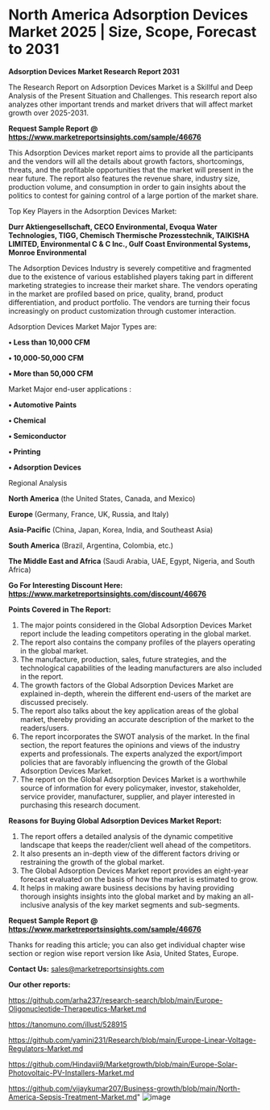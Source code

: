 # North America Adsorption Devices Market 2025 | Size, Scope, Forecast to 2031

<strong>Adsorption Devices Market Research Report 2031</strong>

The Research Report on Adsorption Devices Market is a Skillful and Deep Analysis of the Present Situation and Challenges. This research report also analyzes other important trends and market drivers that will affect market growth over 2025-2031.

<strong>Request Sample Report @ <a href=https://www.marketreportsinsights.com/sample/46676>https://www.marketreportsinsights.com/sample/46676</a></strong>

This Adsorption Devices market report aims to provide all the participants and the vendors will all the details about growth factors, shortcomings, threats, and the profitable opportunities that the market will present in the near future. The report also features the revenue share, industry size, production volume, and consumption in order to gain insights about the politics to contest for gaining control of a large portion of the market share.

Top Key Players in the Adsorption Devices Market:

<strong>Durr Aktiengesellschaft, CECO Environmental, Evoqua Water Technologies, TIGG, Chemisch Thermische Prozesstechnik, TAIKISHA LIMITED, Environmental C & C Inc., Gulf Coast Environmental Systems, Monroe Environmental</strong>

The Adsorption Devices Industry is severely competitive and fragmented due to the existence of various established players taking part in different marketing strategies to increase their market share. The vendors operating in the market are profiled based on price, quality, brand, product differentiation, and product portfolio. The vendors are turning their focus increasingly on product customization through customer interaction.

Adsorption Devices Market Major Types are:

<strong>•  Less than 10,000 CFM

•  10,000-50,000 CFM

•  More than 50,000 CFM</strong>

Market Major end-user applications :

<strong>•  Automotive Paints

•  Chemical

•  Semiconductor

•  Printing

•  Adsorption Devices</strong>

Regional Analysis

</u><strong><b>North America</b></strong> (the United States, Canada, and Mexico)

<strong><b>Europe </b></strong>(Germany, France, UK, Russia, and Italy)

<strong><b>Asia-Pacific</b></strong> (China, Japan, Korea, India, and Southeast Asia)

<strong><b>South America</b></strong> (Brazil, Argentina, Colombia, etc.)

<strong><b>The Middle East and Africa</b></strong> (Saudi Arabia, UAE, Egypt, Nigeria, and South Africa)

<strong>Go For Interesting Discount Here: <a href=https://www.marketreportsinsights.com/discount/46676>https://www.marketreportsinsights.com/discount/46676</a></strong>

<strong>Points Covered in The Report:</strong>
<ol>
  <li>The major points considered in the Global Adsorption Devices Market report include the leading competitors operating in the global market.</li>
  <li>The report also contains the company profiles of the players operating in the global market.</li>
  <li>The manufacture, production, sales, future strategies, and the technological capabilities of the leading manufacturers are also included in the report.</li>
  <li>The growth factors of the Global Adsorption Devices Market are explained in-depth, wherein the different end-users of the market are discussed precisely.</li>
  <li>The report also talks about the key application areas of the global market, thereby providing an accurate description of the market to the readers/users.</li>
  <li>The report incorporates the SWOT analysis of the market. In the final section, the report features the opinions and views of the industry experts and professionals. The experts analyzed the export/import policies that are favorably influencing the growth of the Global Adsorption Devices Market.</li>
  <li>The report on the Global Adsorption Devices Market is a worthwhile source of information for every policymaker, investor, stakeholder, service provider, manufacturer, supplier, and player interested in purchasing this research document.</li>
</ol>
<strong>Reasons for Buying Global Adsorption Devices Market Report:</strong>

<ol>
  <li>The report offers a detailed analysis of the dynamic competitive landscape that keeps the reader/client well ahead of the competitors.</li>
  <li>It also presents an in-depth view of the different factors driving or restraining the growth of the global market.</li>
  <li>The Global Adsorption Devices Market report provides an eight-year forecast evaluated on the basis of how the market is estimated to grow.</li>
  <li>It helps in making aware business decisions by having providing thorough insights insights into the global market and by making an all-inclusive analysis of the key market segments and sub-segments.</li>
</ol>
<strong>Request Sample Report @ <a href=https://www.marketreportsinsights.com/sample/46676>https://www.marketreportsinsights.com/sample/46676</a></strong>


Thanks for reading this article; you can also get individual chapter wise section or region wise report version like Asia, United States, Europe.

<strong>Contact Us:</strong>
sales@marketreportsinsights.com

<strong>Our other reports:</strong>

<a href=https://github.com/arha237/research-search/blob/main/Europe-Oligonucleotide-Therapeutics-Market.md>https://github.com/arha237/research-search/blob/main/Europe-Oligonucleotide-Therapeutics-Market.md</a>

<a href=https://tanomuno.com/illust/528915>https://tanomuno.com/illust/528915</a>

<a href=https://github.com/yamini231/Research/blob/main/Europe-Linear-Voltage-Regulators-Market.md>https://github.com/yamini231/Research/blob/main/Europe-Linear-Voltage-Regulators-Market.md</a>

<a href=https://github.com/Hindavii9/Marketgrowth/blob/main/Europe-Solar-Photovoltaic-PV-Installers-Market.md>https://github.com/Hindavii9/Marketgrowth/blob/main/Europe-Solar-Photovoltaic-PV-Installers-Market.md</a>

<a href=https://github.com/vijaykumar207/Business-growth/blob/main/North-America-Sepsis-Treatment-Market.md>https://github.com/vijaykumar207/Business-growth/blob/main/North-America-Sepsis-Treatment-Market.md</a>"
![image](https://github.com/user-attachments/assets/cdc02a76-0382-4b34-a0ca-93a0b38a98be)
